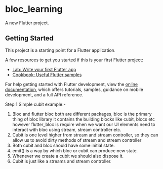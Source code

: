 # bloc_learning

A new Flutter project.

## Getting Started

This project is a starting point for a Flutter application.

A few resources to get you started if this is your first Flutter project:

- [Lab: Write your first Flutter app](https://docs.flutter.dev/get-started/codelab)
- [Cookbook: Useful Flutter samples](https://docs.flutter.dev/cookbook)

For help getting started with Flutter development, view the
[online documentation](https://docs.flutter.dev/), which offers tutorials,
samples, guidance on mobile development, and a full API reference.

Step 1 Simple cubit example:-
1. Bloc and flutter bloc both are different packages, bloc is the primary thing of bloc library it contains the building blocks like cubit, blocs etc however flutter_bloc is require when we want our UI elements need to interact with bloc using stream, stream controller etc.
2. Cubit is one level higher from stream and stream controller, so they can allow us to avoid dirty methods of stream and stream controller
3. Both cubit and bloc should have some initial state.
4. emit() is a way by which bloc or cubit can produce new state.
5. Whenever we create a cubit we should also dispose it.
6. Cubit is just like a streams and stream controller.
